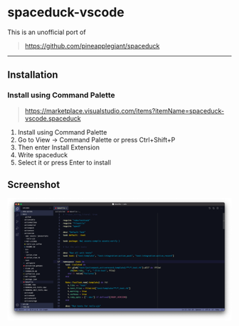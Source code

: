 # spaceduck-vscode

This is an unofficial port of 

> https://github.com/pineapplegiant/spaceduck

---

## Installation

### Install using Command Palette

> https://marketplace.visualstudio.com/items?itemName=spaceduck-vscode.spaceduck

1. Install using Command Palette
2. Go to View -> Command Palette or press Ctrl+Shift+P
3. Then enter Install Extension
4. Write spaceduck
5. Select it or press Enter to install

## Screenshot

![Ruby](ruby.png)
